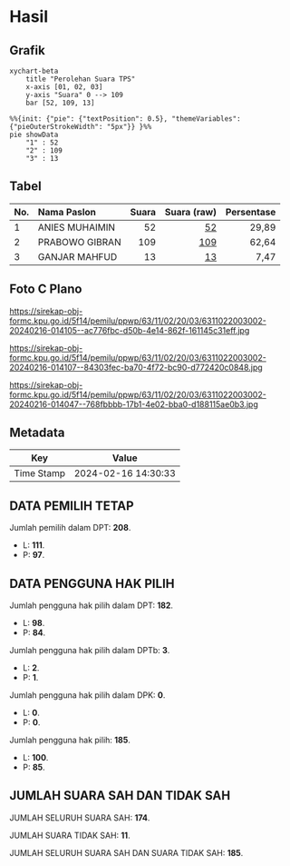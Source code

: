# Hasil

## Grafik

```mermaid
xychart-beta
    title "Perolehan Suara TPS"
    x-axis [01, 02, 03]
    y-axis "Suara" 0 --> 109
    bar [52, 109, 13]
```

```mermaid
%%{init: {"pie": {"textPosition": 0.5}, "themeVariables": {"pieOuterStrokeWidth": "5px"}} }%%
pie showData
    "1" : 52
    "2" : 109
    "3" : 13
```

## Tabel

| No. | Nama Paslon    | Suara | Suara (raw) | Persentase |
|:--- |:-------------- | -----:| -----------:| ----------:|
| 1   | ANIES MUHAIMIN | 52    | [52][p-1]   | 29,89      |
| 2   | PRABOWO GIBRAN | 109   | [109][p-2]  | 62,64      |
| 3   | GANJAR MAHFUD  | 13    | [13][p-3]   | 7,47       |


[p-1]: https://github.com/gigit-pemilu/pemilu-2024/blob/main/pilpres/hitung-suara/sub/63-kalimantan-selatan/sub/11-balangan/sub/02-halong/sub/2003-mantuyan/sub/002-tps/sub/paslon-1.txt
[p-2]: https://github.com/gigit-pemilu/pemilu-2024/blob/main/pilpres/hitung-suara/sub/63-kalimantan-selatan/sub/11-balangan/sub/02-halong/sub/2003-mantuyan/sub/002-tps/sub/paslon-2.txt
[p-3]: https://github.com/gigit-pemilu/pemilu-2024/blob/main/pilpres/hitung-suara/sub/63-kalimantan-selatan/sub/11-balangan/sub/02-halong/sub/2003-mantuyan/sub/002-tps/sub/paslon-3.txt

## Foto C Plano

https://sirekap-obj-formc.kpu.go.id/5f14/pemilu/ppwp/63/11/02/20/03/6311022003002-20240216-014105--ac776fbc-d50b-4e14-862f-161145c31eff.jpg

https://sirekap-obj-formc.kpu.go.id/5f14/pemilu/ppwp/63/11/02/20/03/6311022003002-20240216-014107--84303fec-ba70-4f72-bc90-d772420c0848.jpg

https://sirekap-obj-formc.kpu.go.id/5f14/pemilu/ppwp/63/11/02/20/03/6311022003002-20240216-014047--768fbbbb-17b1-4e02-bba0-d188115ae0b3.jpg


## Metadata

| Key        | Value               |
| ---------- | ------------------- |
| Time Stamp | 2024-02-16 14:30:33 |


## DATA PEMILIH TETAP

Jumlah pemilih dalam DPT: **208**.
 * L: **111**.
 * P: **97**.

## DATA PENGGUNA HAK PILIH

Jumlah pengguna hak pilih dalam DPT: **182**.
 * L: **98**.
 * P: **84**.

Jumlah pengguna hak pilih dalam DPTb: **3**.
 * L: **2**.
 * P: **1**.

Jumlah pengguna hak pilih dalam DPK: **0**.
 * L: **0**.
 * P: **0**.

Jumlah pengguna hak pilih: **185**.
 * L: **100**.
 * P: **85**.

## JUMLAH SUARA SAH DAN TIDAK SAH

JUMLAH SELURUH SUARA SAH: **174**.

JUMLAH SUARA TIDAK SAH: **11**.

JUMLAH SELURUH SUARA SAH DAN SUARA TIDAK SAH: **185**.


